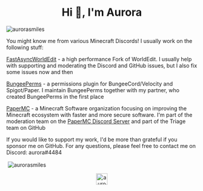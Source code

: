 <h1 align="center">Hi 👋, I'm Aurora</h1>

<p align="left"> <img src="https://komarev.com/ghpvc/?username=aurorasmiles" alt="aurorasmiles" /> </p>
You might know me from various Minecraft Discords! 
I usually work on the following stuff:

[FastAsyncWorldEdit](https://github.com/IntellectualSites/FastAsyncWorldEdit/) - a high performance Fork of WorldEdit.
I usually help with supporting and moderating the Discord and GitHub issues, but I also fix some issues now and then

[BungeePerms](https://github.com/weaondara/BungeePerms) - a permissions plugin for BungeeCord/Velocity and Spigot/Paper.
I maintain BungeePerms together with my partner, who created BungeePerms in the first place

[PaperMC](https://github.com/papermc) - a Minecraft Software organization focusing on improving the Minecraft ecosystem with faster and more secure software.
I'm part of the moderation team on the [PaperMC Discord Server](https://discord.gg/papermc) and part of the Triage team on GitHub

If you would like to support my work, I'd be more than grateful if you sponsor me on GitHub.
For any questions, please feel free to contact me on Discord: aurora#4484

<p>&nbsp;<img align="center" src="https://github-readme-stats.vercel.app/api?username=aurorasmiles&show_icons=true" alt="aurorasmiles" /></p>

<p align="center">
<a href="https://twitter.com/aurora_smiles_" target="blank"><img align="center" src="https://cdn.jsdelivr.net/npm/simple-icons@3.0.1/icons/twitter.svg" alt="aurora_smiles_" height="30" width="30" /></a>
</p>

